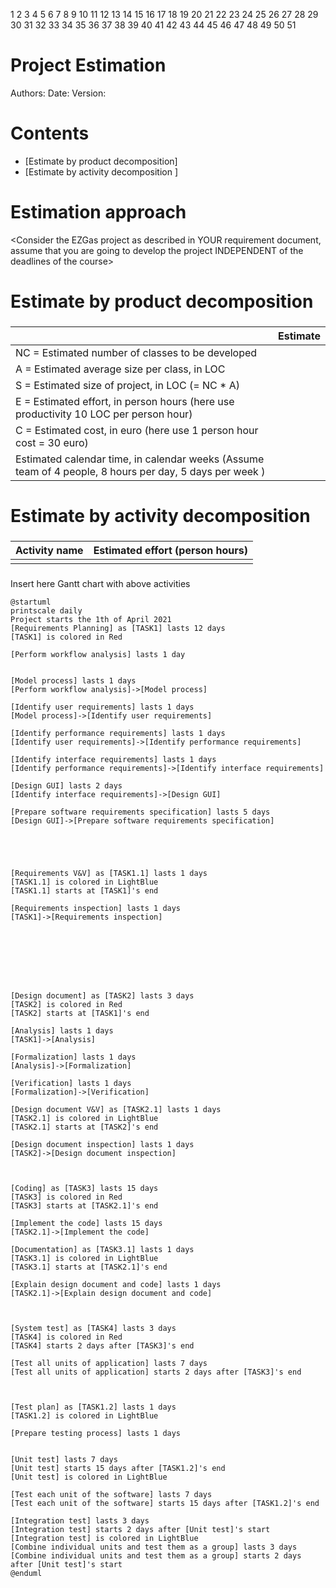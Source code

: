 1
2
3
4
5
6
7
8
9
10
11
12
13
14
15
16
17
18
19
20
21
22
23
24
25
26
27
28
29
30
31
32
33
34
35
36
37
38
39
40
41
42
43
44
45
46
47
48
49
50
51
# Project Estimation  
Authors:
Date:
Version:
# Contents
- [Estimate by product decomposition]
- [Estimate by activity decomposition ]
# Estimation approach
<Consider the EZGas  project as described in YOUR requirement document, assume that you are going to develop the project INDEPENDENT of the deadlines of the course>
# Estimate by product decomposition
### 
|             | Estimate                        |             
| ----------- | ------------------------------- |  
| NC =  Estimated number of classes to be developed   |                             |             
|  A = Estimated average size per class, in LOC       |                            | 
| S = Estimated size of project, in LOC (= NC * A) | |
| E = Estimated effort, in person hours (here use productivity 10 LOC per person hour)  |                                      |   
| C = Estimated cost, in euro (here use 1 person hour cost = 30 euro) | | 
| Estimated calendar time, in calendar weeks (Assume team of 4 people, 8 hours per day, 5 days per week ) |                    |               
# Estimate by activity decomposition
### 
|         Activity name    | Estimated effort (person hours)   |             
| ----------- | ------------------------------- | 
| | |
###
Insert here Gantt chart with above activities
```plantuml
@startuml
printscale daily
Project starts the 1th of April 2021
[Requirements Planning] as [TASK1] lasts 12 days
[TASK1] is colored in Red

[Perform workflow analysis] lasts 1 day


[Model process] lasts 1 days
[Perform workflow analysis]->[Model process]

[Identify user requirements] lasts 1 days
[Model process]->[Identify user requirements]

[Identify performance requirements] lasts 1 days
[Identify user requirements]->[Identify performance requirements]

[Identify interface requirements] lasts 1 days
[Identify performance requirements]->[Identify interface requirements]

[Design GUI] lasts 2 days
[Identify interface requirements]->[Design GUI]

[Prepare software requirements specification] lasts 5 days
[Design GUI]->[Prepare software requirements specification]





[Requirements V&V] as [TASK1.1] lasts 1 days
[TASK1.1] is colored in LightBlue
[TASK1.1] starts at [TASK1]'s end

[Requirements inspection] lasts 1 days
[TASK1]->[Requirements inspection]








[Design document] as [TASK2] lasts 3 days
[TASK2] is colored in Red
[TASK2] starts at [TASK1]'s end

[Analysis] lasts 1 days
[TASK1]->[Analysis]

[Formalization] lasts 1 days
[Analysis]->[Formalization]

[Verification] lasts 1 days
[Formalization]->[Verification]

[Design document V&V] as [TASK2.1] lasts 1 days
[TASK2.1] is colored in LightBlue
[TASK2.1] starts at [TASK2]'s end

[Design document inspection] lasts 1 days
[TASK2]->[Design document inspection]



[Coding] as [TASK3] lasts 15 days
[TASK3] is colored in Red
[TASK3] starts at [TASK2.1]'s end

[Implement the code] lasts 15 days
[TASK2.1]->[Implement the code]

[Documentation] as [TASK3.1] lasts 1 days
[TASK3.1] is colored in LightBlue
[TASK3.1] starts at [TASK2.1]'s end

[Explain design document and code] lasts 1 days
[TASK2.1]->[Explain design document and code]



[System test] as [TASK4] lasts 3 days
[TASK4] is colored in Red
[TASK4] starts 2 days after [TASK3]'s end

[Test all units of application] lasts 7 days
[Test all units of application] starts 2 days after [TASK3]'s end



[Test plan] as [TASK1.2] lasts 1 days
[TASK1.2] is colored in LightBlue

[Prepare testing process] lasts 1 days


[Unit test] lasts 7 days
[Unit test] starts 15 days after [TASK1.2]'s end 
[Unit test] is colored in LightBlue

[Test each unit of the software] lasts 7 days
[Test each unit of the software] starts 15 days after [TASK1.2]'s end 

[Integration test] lasts 3 days
[Integration test] starts 2 days after [Unit test]'s start 
[Integration test] is colored in LightBlue
[Combine individual units and test them as a group] lasts 3 days
[Combine individual units and test them as a group] starts 2 days after [Unit test]'s start
@enduml
```
